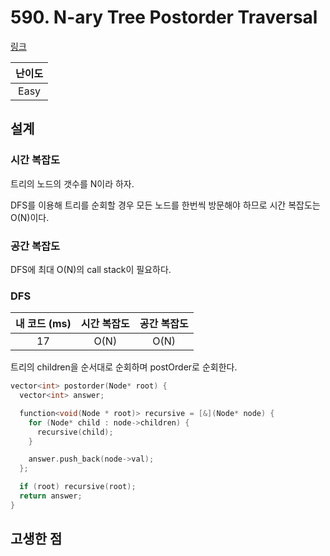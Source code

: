 # 590. N-ary Tree Postorder Traversal

[링크](https://leetcode.com/problems/n-ary-tree-postorder-traversal/description/)

| 난이도 |
| :----: |
|  Easy  |

## 설계

### 시간 복잡도

트리의 노드의 갯수를 N이라 하자.

DFS를 이용해 트리를 순회할 경우 모든 노드를 한번씩 방문해야 하므로 시간 복잡도는 O(N)이다.

### 공간 복잡도

DFS에 최대 O(N)의 call stack이 필요하다.

### DFS

| 내 코드 (ms) | 시간 복잡도 | 공간 복잡도 |
| :----------: | :---------: | :---------: |
|      17      |    O(N)     |    O(N)     |

트리의 children을 순서대로 순회하며 postOrder로 순회한다.

```cpp
vector<int> postorder(Node* root) {
  vector<int> answer;

  function<void(Node * root)> recursive = [&](Node* node) {
    for (Node* child : node->children) {
      recursive(child);
    }

    answer.push_back(node->val);
  };

  if (root) recursive(root);
  return answer;
}
```

## 고생한 점
